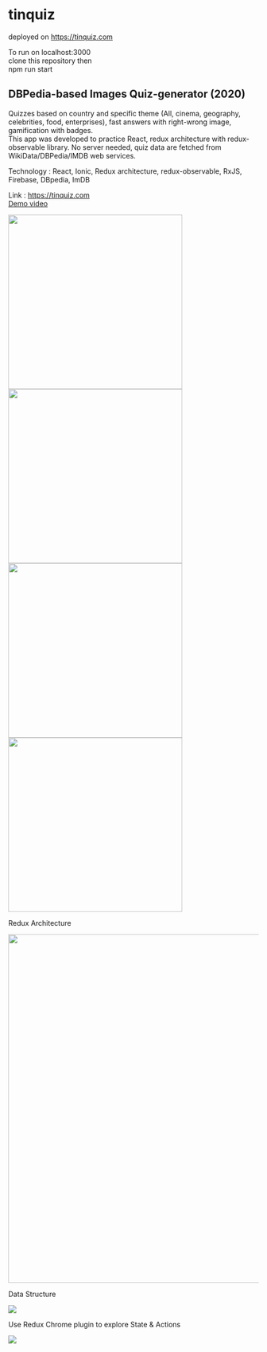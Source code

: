 # tinquiz
deployed on <a href='https://tinquiz.com' target='_blank'>https://tinquiz.com</a>

To run on localhost:3000 <br/>
clone this repository then <br/>
npm run start
<h2>DBPedia-based Images Quiz-generator (2020)</h2>
<p> Quizzes based on country and specific theme (All, cinema, geography, celebrities, food, enterprises), fast answers with right-wrong image, gamification with badges.
						<br/>This app was developed to practice React, redux architecture with redux-observable library. No server needed, quiz data are fetched from WikiData/DBPedia/IMDB web services.
					</p>
<p>Technology : React, Ionic, Redux architecture, redux-observable, RxJS, Firebase, DBpedia, ImDB</p>
					<p> Link : <a href='https://tinquiz.com' target='_blank'>https://tinquiz.com</a><br/>
	 <a href='https://florentletendre.com/videos/tinquiz_demo.mp4' target='_blank'>Demo video</a>

<img src="http://florentletendre.com/images/tq1.png" height='350px'></img>
<img src="http://florentletendre.com/images/tq2.png" height='350px'></img>
<img src="http://florentletendre.com/images/tq3.png" height='350px'></img>
<img src="http://florentletendre.com/images/tq4.png" height='350px'></img>

<p>Redux Architecture</p>
<img src="http://florentletendre.com/images/redux_diagram.png" height='700px'></img>
<p>Data Structure</p>
<img src="http://florentletendre.com/images/tinquiz_data_structure.png"></img>
<p>Use Redux Chrome plugin to explore State & Actions</p>
<img src="http://florentletendre.com/images/redux_plugin.png" ></img>
